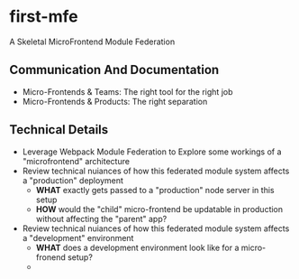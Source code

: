 # first-mfe
A Skeletal MicroFrontend Module Federation

## Communication And Documentation
- Micro-Frontends & Teams: The right tool for the right job
- Micro-Frontends & Products: The right separation


## Technical Details
- Leverage Webpack Module Federation to Explore some workings of a "microfrontend" architecture
- Review technical nuiances of how this federated module system affects a "production" deployment
  - **WHAT** exactly gets passed to a "production" node server in this setup
  - **HOW** would the "child" micro-frontend be updatable in production without affecting the "parent" app?
- Review technical nuiances of how this federated module system affects a "development" environment
  - **WHAT** does a development environment look like for a micro-fronend setup?
  - 